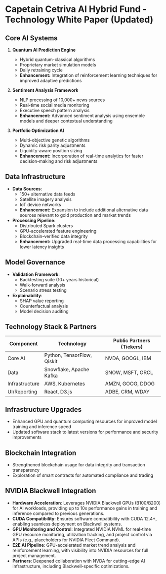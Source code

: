 # Capetain Cetriva AI Hybrid Fund - Technology White Paper (Updated)

## Core AI Systems

1. **Quantum AI Prediction Engine**
   - Hybrid quantum-classical algorithms
   - Proprietary market simulation models
   - Daily retraining cycle
   - **Enhancement:** Integration of reinforcement learning techniques for improved adaptive predictions

2. **Sentiment Analysis Framework**
   - NLP processing of 10,000+ news sources
   - Real-time social media monitoring
   - Executive speech pattern analysis
   - **Enhancement:** Advanced sentiment analysis using ensemble models and deeper contextual understanding

3. **Portfolio Optimization AI**
   - Multi-objective genetic algorithms
   - Dynamic risk parity adjustments
   - Liquidity-aware position sizing
   - **Enhancement:** Incorporation of real-time analytics for faster decision-making and risk adjustments

## Data Infrastructure

- **Data Sources**:
  - 150+ alternative data feeds
  - Satellite imagery analysis
  - IoT device networks
  - **Enhancement:** Expansion to include additional alternative data sources relevant to gold production and market trends
- **Processing Pipeline**:
  - Distributed Spark clusters
  - GPU-accelerated feature engineering
  - Blockchain-verified data integrity
  - **Enhancement:** Upgraded real-time data processing capabilities for lower latency insights

## Model Governance

- **Validation Framework**:
  - Backtesting suite (10+ years historical)
  - Walk-forward analysis
  - Scenario stress testing
- **Explainability**:
  - SHAP value reporting
  - Counterfactual analysis
  - Model decision auditing

## Technology Stack & Partners

| Component | Technology | Public Partners (Tickers) |
|-----------|------------|---------------------------|
| Core AI | Python, TensorFlow, Qiskit | NVDA, GOOGL, IBM |
| Data | Snowflake, Apache Kafka | SNOW, MSFT, ORCL |
| Infrastructure | AWS, Kubernetes | AMZN, GOOG, DDOG |
| UI/Reporting | React, D3.js | ADBE, CRM, WDAY |

## Infrastructure Upgrades

- Enhanced GPU and quantum computing resources for improved model training and inference speed
- Updated software stack to latest versions for performance and security improvements

## Blockchain Integration

- Strengthened blockchain usage for data integrity and transaction transparency
- Exploration of smart contracts for automated compliance and trading

## NVIDIA Blackwell Integration

- **Hardware Acceleration**: Leverages NVIDIA Blackwell GPUs (B100/B200) for AI workloads, providing up to 10x performance gains in training and inference compared to previous generations.
- **CUDA Compatibility**: Ensures software compatibility with CUDA 12.4+, enabling seamless deployment on Blackwell systems.
- **GPU Monitoring and Control**: Integrated NVIDIA NVML for real-time GPU resource monitoring, utilization tracking, and project control via APIs (e.g., placeholders for NVIDIA Fleet Command).
- **E2E AI Pipeline**: GPU-accelerated market trend analysis and reinforcement learning, with visibility into NVIDIA resources for full project management.
- **Partners**: Deepened collaboration with NVDA for cutting-edge AI infrastructure, including Blackwell-specific optimizations.
